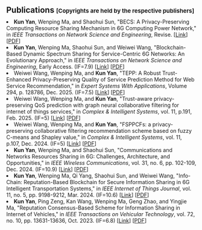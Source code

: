 <h1 id="publications"></h1>

<h2 style="margin: 60px 0px 10px;">Publications <temp style="font-size:15px;">[Copyrights are held by the respective publishers]</temp></h2>

<ul style="margin: 0; padding-left: 0; list-style-position: inside;">
    <li><strong>Kun Yan</strong>, Wenping Ma, and Shaohui Sun, "BECS: A Privacy-Preserving Computing Resource Sharing Mechanism in 6G Computing Power Network," in <em>IEEE Transactions on Network Science and Engineering</em>, Revise. [<a href="https://doi.org/10.48550/arXiv.2412.06196" target="_blank" rel="noopener noreferrer">Link</a>] [<a href="./assets/files/BECS A Privacy-Preserving Computing Resource Sharing Mechanism in 6G Computing Power Network.pdf" target="_blank" rel="noopener noreferrer">PDF</a>]</li>
    <li><strong>Kun Yan</strong>, Wenping Ma, Shaohui Sun, and Weiwei Wang, "Blockchain-Based Dynamic Spectrum Sharing for Service-Centric 6G Networks: An Evolutionary Approach," in <em>IEEE Transactions on Network Science and Engineering</em>, Early Access. (IF=7.9) [<a href="https://doi.org/10.1109/TNSE.2025.3584796" target="_blank" rel="noopener noreferrer">Link</a>] [<a href="./assets/files/Blockchain-Based Dynamic Spectrum Sharing for Service-Centric 6G Networks An Evolutionary Approach.pdf" target="_blank" rel="noopener noreferrer">PDF</a>]</li>
    <li>Weiwei Wang, Wenping Ma, and <strong>Kun Yan</strong>, "TEPP: A Robust Trust-Enhanced Privacy-Preserving Quality of Service Prediction Method for Web Service Recommendation," in  <em>Expert Systems With Applications</em>, Volume 294, p. 128786, Dec. 2025. (IF=7.5) [<a href="https://doi.org/10.1016/j.eswa.2025.128786" target="_blank" rel="noopener noreferrer">Link</a>] [<a href="./assets/files/TEPP A Robust Trust-Enhanced Privacy-Preserving Quality of Service Prediction Method for Web Service Recommendation.pdf" target="_blank" rel="noopener noreferrer">PDF</a>]</li>
    <li>Weiwei Wang, Wenping Ma, and <strong>Kun Yan</strong>, "Trust-aware privacy-preserving QoS prediction with graph neural collaborative filtering for internet of things services," in  <em>Complex & Intelligent Systems</em>, vol. 11, p.191, Feb. 2025. (IF=5) [<a href="https://doi.org/10.1007/s40747-025-01824-w" target="_blank" rel="noopener noreferrer">Link</a>] [<a href="./assets/files/Trust-aware privacy-preserving QoS prediction with graph neural collaborative filtering for internet of things service.pdf" target="_blank" rel="noopener noreferrer">PDF</a>]</li>
    <li>Weiwei Wang, Wenping Ma, and <strong>Kun Yan</strong>, "FSPPCFs: a privacy-preserving collaborative filtering recommendation scheme based on fuzzy C-means and Shapley value," in  <em>Complex & Intelligent Systems</em>, vol. 11, p.107, Dec. 2024. (IF=5) [<a href="https://doi.org/10.1007/S40747-024-01758-9" target="_blank" rel="noopener noreferrer">Link</a>] [<a href="./assets/files/FSPPCFs a privacy-preserving collaborative filtering recommendation scheme based on fuzzy C-means and Shapley value.pdf" target="_blank" rel="noopener noreferrer">PDF</a>]</li>
    <li><strong>Kun Yan</strong>, Wenping Ma, and Shaohui Sun, "Communications and Networks Resources Sharing in 6G: Challenges, Architecture, and Opportunities," in  <em>IEEE Wireless Communications</em>, vol. 31, no. 6, pp. 102-109, Dec. 2024. (IF=10.9) [<a href="https://doi.org/10.1109/MWC.003.2400038" target="_blank" rel="noopener noreferrer">Link</a>] [<a href="./assets/files/Communications and Networks Resources Sharing in 6G Challenges, Architecture, and Opportunities.pdf" target="_blank" rel="noopener noreferrer">PDF</a>]</li>
    <li><strong>Kun Yan</strong>, Wenping Ma, Qi Yang, Shaohui Sun, and Weiwei Wang, "Info-Chain: Reputation-Based Blockchain for Secure Information Sharing in 6G Intelligent Transportation Systems," in  <em>IEEE Internet of Things Journal</em>, vol. 11, no. 5, pp. 9198-9212, Mar. 2024. (IF=10.6) [<a href="https://doi.org/10.1109/JIOT.2023.3323011" target="_blank" rel="noopener noreferrer">Link</a>] [<a href="./assets/files/Info-Chain Reputation-Based Blockchain for Secure Information Sharing in 6G Intelligent Transportation Systems.pdf" target="_blank" rel="noopener noreferrer">PDF</a>]</li>
    <li><strong>Kun Yan</strong>, Ping Zeng, Kan Wang, Wenping Ma, Geng Zhao, and Yingjie Ma, "Reputation Consensus-Based Scheme for Information Sharing in Internet of Vehicles," in  <em>IEEE Transactions on Vehicular Technology</em>, vol. 72, no. 10, pp. 13631-13636, Oct. 2023. (IF=6.8) [<a href="https://doi.org/10.1109/TVT.2023.3237215" target="_blank" rel="noopener noreferrer">Link</a>] [<a href="./assets/files/Reputation Consensus-Based Scheme for Information Sharing in Internet of Vehicles.pdf" target="_blank" rel="noopener noreferrer">PDF</a>]</li>
</ul>